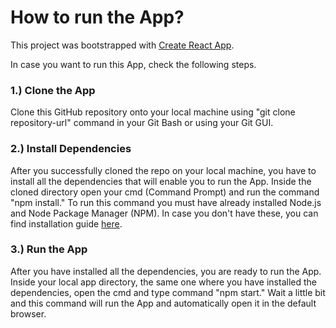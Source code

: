 # How to run the App?

This project was bootstrapped with [Create React App](https://github.com/facebook/create-react-app).

In case you want to run this App, check the following steps.

### 1.) Clone the App
Clone this GitHub repository onto your local machine using "git clone repository-url" command in your Git Bash or using your Git GUI.

### 2.) Install Dependencies
After you successfully cloned the repo on your local machine, you have to install all the dependencies that will enable you to run the App. Inside the cloned directory open your cmd (Command Prompt) and run the command "npm install." To run this command you must have already installed Node.js and Node Package Manager (NPM). In case you don't have these, you can find installation guide [here](https://docs.npmjs.com/downloading-and-installing-node-js-and-npm).

### 3.) Run the App
After you have installed all the dependencies, you are ready to run the App. Inside your local app directory, the same one where you have installed the dependencies, open the cmd and type command "npm start." Wait a little bit and this command will run the App and automatically open it in the default browser.

